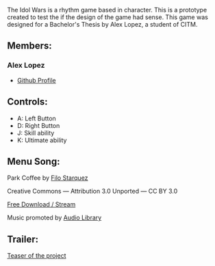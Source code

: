 The Idol Wars is a rhythm game based in character. This is a prototype created to test the if the design of the game had sense. This game was designed for a Bachelor's Thesis by Alex Lopez, a student of CITM.

## Members:

### Alex Lopez
* [Github Profile](https://github.com/AlexLA99)

## Controls:
- A: Left Button
- D: Right Button
- J: Skill ability
- K: Ultimate ability

## Menu Song:


Park Coffee by [Filo Starquez](https://soundcloud.com/filo-starquez)

Creative Commons — Attribution 3.0 Unported — CC BY 3.0

[Free Download / Stream](https://bit.ly/434QX55)

Music promoted by [Audio Library](https://youtu.be/3DQs_EdyRBw)


## Trailer:

[Teaser of the project](https://www.youtube.com/watch?v=u78HTkT5GMI)
